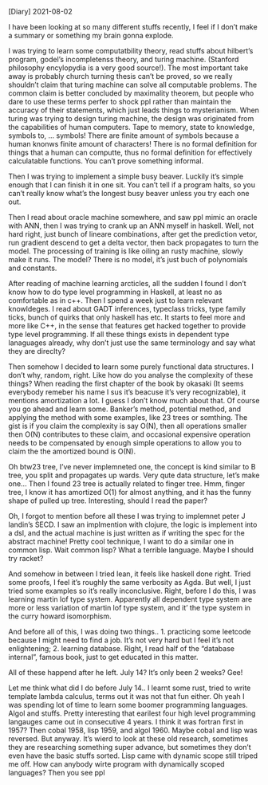 [Diary] 2021-08-02

I have been looking at so many different stuffs recently, I feel if I don’t make a summary or something my brain gonna explode.

I was trying to learn some computatbility theory, read stuffs about hilbert’s program, godel’s incompletenss theory, and turing machine. (Stanford philosophy encylopydia is a very good source!). The most important take away is probably church turning thesis can’t be proved, so we really shouldn’t claim that turing machine can solve all computable problems. The common claim is better concluded by maximality theorem, but people who dare to use these terms perfer to shock ppl rather than maintain the accuracy of their statements, which just leads things to mysterianism. When turing was trying to design turing machine, the design was originated from the capabilities of human computers. Tape to memory, state to knowledge, symbols to, ... symbols! There are finite amount of symbols because a human knonws finite amount of characters! There is no formal definition for things that a human can computte, thus no formal definition for effectively calculatable functions. You can’t prove something informal.

Then  I was trying to implement a simple busy beaver. Luckily it’s simple enough that I can finish it in one sit. You can’t tell if a program halts, so you can’t really know what’s the longest busy beaver unless you try each one out.

Then I read about oracle machine somewhere, and saw ppl mimic an oracle with ANN, then I was trying to crank up an ANN myself in haskell. Well, not hard right, just bunch of lineare combinations, after get the prediction vetor, run gradient descend to get a delta vector, then back propagates to turn the model. The processing of training is like oiling an rusty machine, slowly make it runs. The model? There is no model, it’s just buch of polynomials and constants.

After reading of machine learning arcticles, all the sudden I found I don’t know how to do type level programming in Haskell, at least no as comfortable as in c++. Then I spend a week just to learn relevant knowldeges. I read about GADT inferences, typeclass tricks, type family ticks, bunch of quirks that only haskell has etc. It starts to feel more and more like C++, in the sense that features get hacked together to provide type level programming. If all these things exists in dependent type lanaguages already, why don’t just use the same terminology and say what they are direclty?

Then somehow I decided to learn some purely functional data structures. I don’t why, random, right. Like how do you analyse the complexity of these things? When reading the first chapter of the book by okasaki (It seems everybody remeber his name I sus it’s beacuse it’s very recognizable), it mentions amortization a lot. I guess I don’t know much about that. Of course you go ahead and learn some. Banker’s method, potential method, and applying the method with some examples, like 23 trees or somthing. The gist is if you claim the complexity is say O(N), then all operations smaller then O(N) contributes to these claim, and occasional expensive operation needs to be compensated by enough simple operations to allow you to claim the the amortized bound is O(N).

Oh btw23 tree, I’ve never implemneted one, the concept is kind similar to B tree, you split and propagates up wards. Very qute data structure, let’s make one... Then I found 23 tree is actually related to finger tree. Hmm, finger tree, I know it has amortized O(1) for almost anything, and it has the funny shape of pulled up tree. Interesting, should I read the paper?

Oh, I forgot to mention before all these I was trying to implemnet peter J landin’s SECD. I saw an implmention with clojure, the logic is implement into a dsl, and the actual machine is just written as if writing the spec for the abstract machine! Pretty cool technique, I want to do a similar one in common lisp. Wait common lisp? What a terrible language. Maybe I should try racket?

And somehow in between I tried lean, it feels like haskell done right. Tried some proofs, I feel it’s roughly the same verbosity as Agda. But well, I just tried some examples so it’s really inconclusive. Right, before I do this, I was learning martin lof type system. Apparently all dependent type system are more or less variation of martin lof type system, and it’ the type system in the curry howard isomorphism.

And before all of this, I was doing two things.. 1. practicing some leetcode because I might need to find a job. It’s not very hard but I feel it’s not enlightening; 2. learning database. Right, I read half of the “database internal”, famous book, just to get educated in this matter.

All of these happend after he left. July 14? It’s only been 2 weeks? Gee!

Let me think what did I do before July 14.. I learnt some rust, tried to write template lambda calculus, terms out it was not that fun either. Oh yeah I was spending lot of time to learn some boomer programming languages. Algol and stuffs. Pretty interesting that earilest four high level programming langauges came out in consecutive 4 years. I think it was fortran first in 1957? Then cobal 1958, lisp 1959, and algol 1960. Maybe cobal and lisp was reversed. But anyway. It’s wierd to look at these old research, sometimes they are researching something super advance, but sometimes they don’t even have the basic stuffs sorted. Lisp came with dynamic scope still triped me off. How can anybody wirte program with dynamically scoped languages? Then you see ppl
